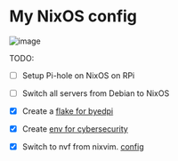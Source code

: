 # My NixOS config

![image](https://github.com/user-attachments/assets/9486ba50-0495-4f83-b120-6e613bc605c7)

TODO:

- [ ] Setup Pi-hole on NixOS on RPi
- [ ] Switch all servers from Debian to NixOS

- [x] Create a [flake for byedpi](https://github.com/ch4og/byedpi-flake)
- [x] Create [env for cybersecurity](https://github.com/ch4og/nixcybersec)
- [x] Switch to nvf from nixvim. [config](https://github.com/ch4og/nvf)
